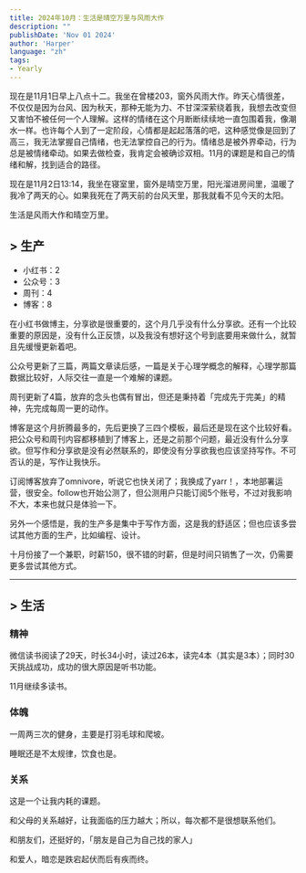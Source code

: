 ```yaml
---
title: 2024年10月：生活是晴空万里与风雨大作
description: ""
publishDate: 'Nov 01 2024'
author: 'Harper'
language: "zh"
tags: 
- Yearly
---
```



现在是11月1日早上八点十二。我坐在曾楼203，窗外风雨大作。昨天心情很差，不仅仅是因为台风、因为秋天，那种无能为力、不甘深深萦绕着我，我想去改变但又害怕不被任何一个人理解。这样的情绪在这个月断断续续地一直包围着我，像潮水一样。也许每个人到了一定阶段，心情都是起起落落的吧，这种感觉像是回到了高三，我无法掌握自己情绪，也无法掌控自己的行为。情绪总是被外界牵动，行为总是被情绪牵动。如果去做检查，我肯定会被确诊双相。11月的课题是和自己的情绪和解，找到适合的路径。

现在是11月2日13:14，我坐在寝室里，窗外是晴空万里，阳光溜进房间里，温暖了我冷了两天的心。如果我死在了两天前的台风天里，那我就看不见今天的太阳。

生活是风雨大作和晴空万里。

## > 生产

- 小红书：2
- 公众号：3
- 周刊：4
- 博客：8

在小红书做博主，分享欲是很重要的，这个月几乎没有什么分享欲。还有一个比较重要的原因是，没有什么正反馈，以及我没有想好这个号到底要用来做什么，就暂且先缓慢更新着吧。

公众号更新了三篇，两篇文章读后感，一篇是关于心理学概念的解释，心理学那篇数据比较好，人际交往一直是一个难解的课题。

周刊更新了4篇，放弃的念头也偶有冒出，但还是秉持着「完成先于完美」的精神，先完成每周一更的动作。

博客是这个月折腾最多的，先后更换了三四个模板，最后还是现在这个比较好看。把公众号和周刊内容都移植到了博客上，还是之前那个问题，最近没有什么分享欲。但写作和分享欲是没有必然联系的，即使没有分享欲我也应该坚持写作。不可否认的是，写作让我快乐。

订阅博客放弃了omnivore，听说它也快关闭了；我换成了yarr！，本地部署运营，很安全。follow也开始公测了，但公测用户只能订阅5个账号，不过对我影响不大，本来也就只是体验一下。

另外一个感悟是，我的生产多是集中于写作方面，这是我的舒适区；但也应该多尝试其他方面的生产，比如编程、设计。

十月份接了一个兼职，时薪150，很不错的时薪，但是时间只销售了一次，仍需要更多尝试其他方式。

---
## > 生活

### 精神

微信读书阅读了29天，时长34小时，读过26本，读完4本（其实是3本）；同时30天挑战成功，成功的很大原因是听书功能。

11月继续多读书。

### 体魄

一周两三次的健身，主要是打羽毛球和爬坡。

睡眠还是不太规律，饮食也是。

### 关系

这是一个让我内耗的课题。

和父母的关系越好，让我面临的压力越大；所以，每次都不是很想联系他们。

和朋友们，还挺好的，「朋友是自己为自己找的家人」

和爱人，暗恋是跌宕起伏而后有疾而终。